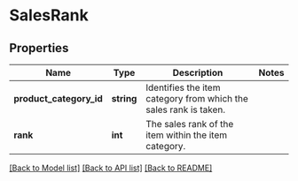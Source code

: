# SalesRank

## Properties
Name | Type | Description | Notes
------------ | ------------- | ------------- | -------------
**product_category_id** | **string** | Identifies the item category from which the sales rank is taken. | 
**rank** | **int** | The sales rank of the item within the item category. | 

[[Back to Model list]](../README.md#documentation-for-models) [[Back to API list]](../README.md#documentation-for-api-endpoints) [[Back to README]](../README.md)


